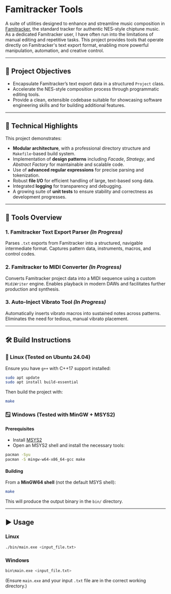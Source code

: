 # Famitracker Tools

A suite of utilities designed to enhance and streamline music composition in [Famitracker](http://famitracker.com/), the standard tracker for authentic NES-style chiptune music.
As a dedicated Famitracker user, I have often run into the limitations of manual editing and repetitive tasks. 
This project provides tools that operate directly on Famitracker's text export format, enabling more powerful manipulation, automation, and creative control.

---

## 🚀 Project Objectives

* Encapsulate Famitracker’s text export data in a structured `Project` class.
* Accelerate the NES-style composition process through programmatic editing tools.
* Provide a clean, extensible codebase suitable for showcasing software engineering skills and for building additional features.

---

## 🔧 Technical Highlights

This project demonstrates:

* **Modular architecture**, with a professional directory structure and `Makefile`-based build system.
* Implementation of **design patterns** including *Facade*, *Strategy*, and *Abstract Factory* for maintainable and scalable code.
* Use of **advanced regular expressions** for precise parsing and tokenization.
* Robust **file I/O** for efficient handling of large, text-based song data.
* Integrated **logging** for transparency and debugging.
* A growing suite of **unit tests** to ensure stability and correctness as development progresses.

---

## 🧰 Tools Overview

### 1. **Famitracker Text Export Parser** *(In Progress)*

Parses `.txt` exports from Famitracker into a structured, navigable intermediate format.
Captures pattern data, instruments, macros, and control codes.

### 2. **Famitracker to MIDI Converter** *(In Progress)*

Converts Famitracker project data into a MIDI sequence using a custom `MidiWriter` engine.
Enables playback in modern DAWs and facilitates further production and synthesis.

### 3. **Auto-Inject Vibrato Tool** *(In Progress)*

Automatically inserts vibrato macros into sustained notes across patterns.
Eliminates the need for tedious, manual vibrato placement.

---

## 🛠 Build Instructions

### 🐧 Linux (Tested on Ubuntu 24.04)

Ensure you have `g++` with C++17 support installed:

```bash
sudo apt update
sudo apt install build-essential
```

Then build the project with:

```bash
make
```

### 🪟 Windows (Tested with MinGW + MSYS2)

#### Prerequisites

* Install [MSYS2](https://www.msys2.org/)
* Open an MSYS2 shell and install the necessary tools:

```bash
pacman -Syu
pacman -S mingw-w64-x86_64-gcc make
```

#### Building

From a **MinGW64 shell** (not the default MSYS shell):

```bash
make
```

This will produce the output binary in the `bin/` directory.

---

## ▶️  Usage

### Linux

```bash
./bin/main.exe <input_file.txt>
```

### Windows

```bash
bin\main.exe <input_file.txt>
```

(Ensure `main.exe` and your input `.txt` file are in the correct working directory.)

